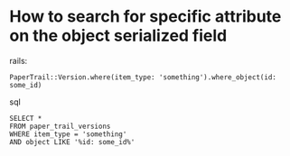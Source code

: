 # How to search for specific attribute on the object serialized field

rails:
```
PaperTrail::Version.where(item_type: 'something').where_object(id: some_id)
```

sql
```
SELECT *
FROM paper_trail_versions
WHERE item_type = 'something'
AND object LIKE '%id: some_id%'
```
